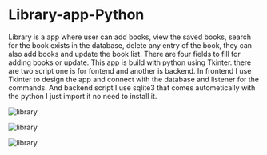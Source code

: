 # Library-app-Python
Library is a app where user can add books, view the saved books, search for the book exists in the database, delete any entry of the book,
they can also add books and update the book list. There are four fields to fill for adding books or update. This app is build with python 
using Tkinter. there are two script one is for fontend and another is backend. In frontend I use Tkinter to design the app and connect with
the database and listener for the commands. And backend script I use sqlite3 that comes autometically with the python I just import it no need
to install it. 

![library](https://user-images.githubusercontent.com/43297300/50586613-6eed9480-0ea4-11e9-8c7e-2ac379c3851e.png)

![library](https://user-images.githubusercontent.com/43297300/50586714-f935f880-0ea4-11e9-8a29-be11d1e1f7d0.png)

![library](https://user-images.githubusercontent.com/43297300/50586900-c809f800-0ea5-11e9-812d-52892a6c95cb.png)
